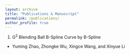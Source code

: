 ```yaml
---
layout: archive
title: "Publications & Manuscript"
permalink: /publications/
author_profile: true
---
```


1. G<sup>2</sup> Blending Ball B-Spline Curve by B-Spline
- Yuming Zhao, Zhongke Wu, Xingce Wang, and Xinyue Li
